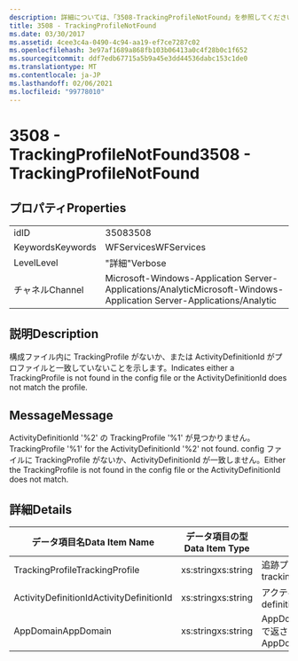 ```yaml
---
description: 詳細については、「3508-TrackingProfileNotFound」を参照してください。
title: 3508 - TrackingProfileNotFound
ms.date: 03/30/2017
ms.assetid: 4cee3c4a-0490-4c94-aa19-ef7ce7287c02
ms.openlocfilehash: 3e97af1689a868fb103b06413a0c4f28b0c1f652
ms.sourcegitcommit: ddf7edb67715a5b9a45e3dd44536dabc153c1de0
ms.translationtype: MT
ms.contentlocale: ja-JP
ms.lasthandoff: 02/06/2021
ms.locfileid: "99778010"
---
```

# <a name="3508---trackingprofilenotfound"></a><span data-ttu-id="c7b4f-103">3508 - TrackingProfileNotFound</span><span class="sxs-lookup"><span data-stu-id="c7b4f-103">3508 - TrackingProfileNotFound</span></span>

## <a name="properties"></a><span data-ttu-id="c7b4f-104">プロパティ</span><span class="sxs-lookup"><span data-stu-id="c7b4f-104">Properties</span></span>  
  
|||  
|-|-|  
|<span data-ttu-id="c7b4f-105">id</span><span class="sxs-lookup"><span data-stu-id="c7b4f-105">ID</span></span>|<span data-ttu-id="c7b4f-106">3508</span><span class="sxs-lookup"><span data-stu-id="c7b4f-106">3508</span></span>|  
|<span data-ttu-id="c7b4f-107">Keywords</span><span class="sxs-lookup"><span data-stu-id="c7b4f-107">Keywords</span></span>|<span data-ttu-id="c7b4f-108">WFServices</span><span class="sxs-lookup"><span data-stu-id="c7b4f-108">WFServices</span></span>|  
|<span data-ttu-id="c7b4f-109">Level</span><span class="sxs-lookup"><span data-stu-id="c7b4f-109">Level</span></span>|<span data-ttu-id="c7b4f-110">"詳細"</span><span class="sxs-lookup"><span data-stu-id="c7b4f-110">Verbose</span></span>|  
|<span data-ttu-id="c7b4f-111">チャネル</span><span class="sxs-lookup"><span data-stu-id="c7b4f-111">Channel</span></span>|<span data-ttu-id="c7b4f-112">Microsoft-Windows-Application Server-Applications/Analytic</span><span class="sxs-lookup"><span data-stu-id="c7b4f-112">Microsoft-Windows-Application Server-Applications/Analytic</span></span>|  
  
## <a name="description"></a><span data-ttu-id="c7b4f-113">説明</span><span class="sxs-lookup"><span data-stu-id="c7b4f-113">Description</span></span>  

 <span data-ttu-id="c7b4f-114">構成ファイル内に TrackingProfile がないか、または ActivityDefinitionId がプロファイルと一致していないことを示します。</span><span class="sxs-lookup"><span data-stu-id="c7b4f-114">Indicates either a TrackingProfile is not found in the config file or the ActivityDefinitionId does not match the profile.</span></span>  
  
## <a name="message"></a><span data-ttu-id="c7b4f-115">Message</span><span class="sxs-lookup"><span data-stu-id="c7b4f-115">Message</span></span>  

 <span data-ttu-id="c7b4f-116">ActivityDefinitionId '%2' の TrackingProfile '%1' が見つかりません。</span><span class="sxs-lookup"><span data-stu-id="c7b4f-116">TrackingProfile '%1' for the ActivityDefinitionId '%2' not found.</span></span> <span data-ttu-id="c7b4f-117">config ファイルに TrackingProfile がないか、ActivityDefinitionId が一致しません。</span><span class="sxs-lookup"><span data-stu-id="c7b4f-117">Either the TrackingProfile is not found in the config file or the ActivityDefinitionId does not match.</span></span>  
  
## <a name="details"></a><span data-ttu-id="c7b4f-118">詳細</span><span class="sxs-lookup"><span data-stu-id="c7b4f-118">Details</span></span>  
  
|<span data-ttu-id="c7b4f-119">データ項目名</span><span class="sxs-lookup"><span data-stu-id="c7b4f-119">Data Item Name</span></span>|<span data-ttu-id="c7b4f-120">データ項目の型</span><span class="sxs-lookup"><span data-stu-id="c7b4f-120">Data Item Type</span></span>|<span data-ttu-id="c7b4f-121">説明</span><span class="sxs-lookup"><span data-stu-id="c7b4f-121">Description</span></span>|  
|--------------------|--------------------|-----------------|  
|<span data-ttu-id="c7b4f-122">TrackingProfile</span><span class="sxs-lookup"><span data-stu-id="c7b4f-122">TrackingProfile</span></span>|<span data-ttu-id="c7b4f-123">xs:string</span><span class="sxs-lookup"><span data-stu-id="c7b4f-123">xs:string</span></span>|<span data-ttu-id="c7b4f-124">追跡プロファイルの名前。</span><span class="sxs-lookup"><span data-stu-id="c7b4f-124">The name of the tracking profile.</span></span>|  
|<span data-ttu-id="c7b4f-125">ActivityDefinitionId</span><span class="sxs-lookup"><span data-stu-id="c7b4f-125">ActivityDefinitionId</span></span>|<span data-ttu-id="c7b4f-126">xs:string</span><span class="sxs-lookup"><span data-stu-id="c7b4f-126">xs:string</span></span>|<span data-ttu-id="c7b4f-127">アクティビティ定義 ID。</span><span class="sxs-lookup"><span data-stu-id="c7b4f-127">The activity definition id.</span></span>|  
|<span data-ttu-id="c7b4f-128">AppDomain</span><span class="sxs-lookup"><span data-stu-id="c7b4f-128">AppDomain</span></span>|<span data-ttu-id="c7b4f-129">xs:string</span><span class="sxs-lookup"><span data-stu-id="c7b4f-129">xs:string</span></span>|<span data-ttu-id="c7b4f-130">AppDomain.CurrentDomain.FriendlyName で返される文字列。</span><span class="sxs-lookup"><span data-stu-id="c7b4f-130">The string returned by AppDomain.CurrentDomain.FriendlyName.</span></span>|

